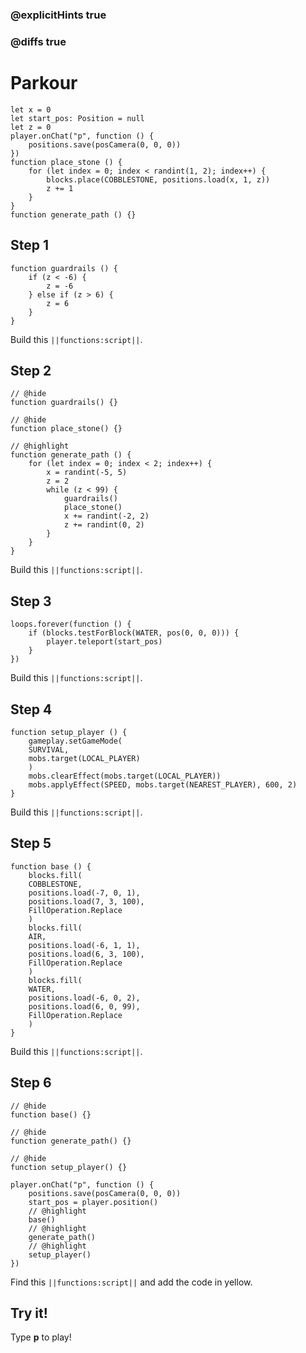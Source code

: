 ### @explicitHints true

### @diffs true

# Parkour



```template
let x = 0
let start_pos: Position = null
let z = 0
player.onChat("p", function () {
    positions.save(posCamera(0, 0, 0))
})
function place_stone () {
    for (let index = 0; index < randint(1, 2); index++) {
        blocks.place(COBBLESTONE, positions.load(x, 1, z))
        z += 1
    }
}
function generate_path () {}
```

## Step 1

```blocks
function guardrails () {
    if (z < -6) {
        z = -6
    } else if (z > 6) {
        z = 6
    }
}
```

Build this ``||functions:script||``.

## Step 2

```blocks
// @hide
function guardrails() {}

// @hide
function place_stone() {}

// @highlight
function generate_path () {
    for (let index = 0; index < 2; index++) {
        x = randint(-5, 5)
        z = 2
        while (z < 99) {
            guardrails()
            place_stone()
            x += randint(-2, 2)
            z += randint(0, 2)
        }
    }
}
```

Build this ``||functions:script||``.

## Step 3

```blocks
loops.forever(function () {
    if (blocks.testForBlock(WATER, pos(0, 0, 0))) {
        player.teleport(start_pos)
    }
})
```

Build this ``||functions:script||``.

## Step 4

```blocks
function setup_player () {
    gameplay.setGameMode(
    SURVIVAL,
    mobs.target(LOCAL_PLAYER)
    )
    mobs.clearEffect(mobs.target(LOCAL_PLAYER))
    mobs.applyEffect(SPEED, mobs.target(NEAREST_PLAYER), 600, 2)
}
```

Build this ``||functions:script||``.

## Step 5

```blocks
function base () {
    blocks.fill(
    COBBLESTONE,
    positions.load(-7, 0, 1),
    positions.load(7, 3, 100),
    FillOperation.Replace
    )
    blocks.fill(
    AIR,
    positions.load(-6, 1, 1),
    positions.load(6, 3, 100),
    FillOperation.Replace
    )
    blocks.fill(
    WATER,
    positions.load(-6, 0, 2),
    positions.load(6, 0, 99),
    FillOperation.Replace
    )
}
```

Build this ``||functions:script||``.

## Step 6

```blocks
// @hide
function base() {}

// @hide
function generate_path() {}

// @hide
function setup_player() {}

player.onChat("p", function () {
    positions.save(posCamera(0, 0, 0))
    start_pos = player.position()
    // @highlight
    base()
    // @highlight
    generate_path()
    // @highlight
    setup_player()
})
```

Find this ``||functions:script||`` and add the code in yellow.

## Try it!

Type **p** to play!